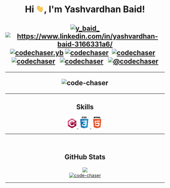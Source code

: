 <h1 align="center">Hi&nbsp;<img src="https://raw.githubusercontent.com/ABSphreak/ABSphreak/master/gifs/Hi.gif" height="24">, I'm Yashvardhan Baid! </h1>
<h2 align="center"> 
<a href="https://twitter.com/y_baid_" target="blank"><img align="center" src="https://raw.githubusercontent.com/rahuldkjain/github-profile-readme-generator/master/src/images/icons/Social/twitter.svg" alt="y_baid_" height="24" width="32" /></a>
<a href="https://linkedin.com/in/yashvardhan-baid-3166331a6/" target="blank"><img align="center" src="https://raw.githubusercontent.com/rahuldkjain/github-profile-readme-generator/master/src/images/icons/Social/linked-in-alt.svg" alt="https://www.linkedin.com/in/yashvardhan-baid-3166331a6/" height="24" width="32" /></a>
<a href="https://fb.com/codechaser.yb" target="blank"><img align="center" src="https://raw.githubusercontent.com/rahuldkjain/github-profile-readme-generator/master/src/images/icons/Social/facebook.svg" alt="codechaser.yb" height="24" width="32" /></a>
<a href="https://instagram.com/code_chaser_" target="blank"><img align="center" src="https://raw.githubusercontent.com/rahuldkjain/github-profile-readme-generator/master/src/images/icons/Social/instagram.svg" alt="codechaser" height="24" width="32" /></a>&nbsp;
<a href="https://www.codechef.com/users/codechaser" target="blank"><img align="center" src="https://logo.clearbit.com/codechef.com" alt="codechaser" height="24" width="" padding="" /></a>&nbsp;&nbsp;&nbsp;
<a href="https://codeforces.com/profile/codechaser" target="blank"><img align="center" src="https://logo.clearbit.com/codeforces.com" alt="codechaser" height="24" width="" /></a>&nbsp;&nbsp;
<a href="https://dev.to/codechaser" target="blank"><img align="center" src="https://d2fltix0v2e0sb.cloudfront.net/dev-black.png" alt="codechaser" height="24" width="30" /></a>&nbsp;&nbsp;
<a href="https://www.hackerearth.com/@codechaser" target="blank"><img align="center" src="https://upload.wikimedia.org/wikipedia/commons/e/e8/HackerEarth_logo.png" alt="@codechaser" height="24" width="" /></a>
</p>

___

<p align="center"> <img src="https://komarev.com/ghpvc/?username=code-chaser&label=Profile%20views&color=0e75b6&style=flat" alt="code-chaser" /> </p>

___

<h2 align="center">Skills</h2> 
<p align="center"> <a href="https://www.w3schools.com/cpp/" target="_blank"> <img src="https://raw.githubusercontent.com/devicons/devicon/master/icons/cplusplus/cplusplus-original.svg" alt="cplusplus" width="" height="32"/> </a> <a href="https://www.w3schools.com/css/" target="_blank"> <img src="https://raw.githubusercontent.com/devicons/devicon/master/icons/css3/css3-original-wordmark.svg" alt="css3" width="" height="37"/> </a> <a href="https://www.w3.org/html/" target="_blank"> <img src="https://raw.githubusercontent.com/devicons/devicon/master/icons/html5/html5-original-wordmark.svg" alt="html5" width="" height="37"/> </a>
</a>    
<br>

___

<br>

<h2 align="center"> GitHub Stats </h2>
<div align="center"><a href="https://github.com/code-chaser">
  

<!--<img align="center" src="https://github-readme-stats.vercel.app/api/top-langs/?username=code-chaser&hide_border=0&border_color=111f37&title_color=4285f4&icon_color=fbbc05&text_color=34a853&border_radius=0&bg_color=0d1117&theme=onedark&layout=compact" height="160" />--><img align="center" src="https://github-readme-streak-stats.herokuapp.com/?user=code-chaser&border_radius=0&background=0d1117&stroke=111f37&hide_border=false&border=3d5c8a&ring=4285f4&sideLabels=34a853&fire=fbbc05&currStreakLabel=4285f4&sideNums=34a853&currStreakNum=fbbc05&dates=4285f4" width="506"/><br><img align="center" src="https://github-readme-stats.vercel.app/api?username=code-chaser&count_private=true&show_icons=true&theme=onedark&title_color=4285f4&icon_color=fbbc05&text_color=34a853&hide_border=1&border_radius=0&bg_color=3d5c8a&layout=compact&custom_title=codechaser's GitHub Stats" alt="code-chaser" height="200" /><!--e32f68&bg_color=40,fa913f,6b47ca&border_color=ffffff&title_color=ffffff&text_color=fff&icon_color=fff--><br>

  </a></p>
</div>

___


</div>


